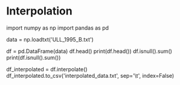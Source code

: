# Interpolation
import numpy as np 
import pandas as pd 

data = np.loadtxt('ULL_1995_B.txt')


df = pd.DataFrame(data)
df.head()
print(df.head())
df.isnull().sum()
print(df.isnull().sum())

df_interpolated = df.interpolate()
df_interpolated.to_csv('interpolated_data.txt', sep='\t', index=False)
